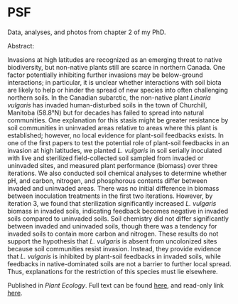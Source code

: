 # PSF
Data, analyses, and photos from chapter 2 of my PhD.


Abstract:

Invasions at high latitudes are recognized as an emerging threat to native biodiversity, but non-native plants still are scarce in northern Canada. One factor potentially inhibiting further invasions may be below-ground interactions; in particular, it is unclear whether interactions with soil biota are likely to help or hinder the spread of new species into often challenging northern soils. In the Canadian subarctic, the non-native plant _Linaria vulgaris_ has invaded human-disturbed soils in the town of Churchill, Manitoba (58.8°N) but for decades has failed to spread into natural communities. One explanation for this stasis might be greater resistance by soil communities in uninvaded areas relative to areas where this plant is established; however, no local evidence for plant-soil feedbacks exists. In one of the first papers to test the potential role of plant-soil feedbacks in an invasion at high latitudes, we planted _L. vulgaris_ in soil serially inoculated with live and sterilized field-collected soil sampled from invaded or uninvaded sites, and measured plant performance (biomass) over three iterations. We also conducted soil chemical analyses to determine whether pH, and carbon, nitrogen, and phosphorous contents differ between invaded and uninvaded areas. There was no initial difference in biomass between inoculation treatments in the first two iterations. However, by iteration 3, we found that sterilization significantly increased _L. vulgaris_ biomass in invaded soils, indicating feedback becomes negative in invaded soils compared to uninvaded soils. Soil chemistry did not differ significantly between invaded and uninvaded soils, though there was a tendency for invaded soils to contain more carbon and nitrogen. These results do not support the hypothesis that _L. vulgaris_ is absent from uncolonized sites because soil communities resist invasion. Instead, they provide evidence that _L. vulgaris_ is inhibited by plant-soil feedbacks in invaded soils, while feedbacks in native-dominated soils are not a barrier to further local spread. Thus, explanations for the restriction of this species must lie elsewhere.


Published in _Plant Ecology_. Full text can be found [here](https://link.springer.com/article/10.1007/s11258-023-01330-4), and read-only link [here](https://link.springer.com/article/10.1007/s11258-023-01330-4).
